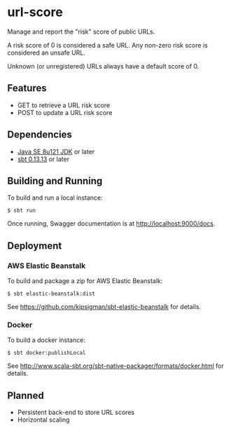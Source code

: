 # url-score
Manage and report the "risk" score of public URLs. 

A risk score of 0 is considered a safe URL. Any non-zero risk score is considered an unsafe URL.

Unknown (or unregistered) URLs always have a default score of 0.

## Features
* GET to retrieve a URL risk score
* POST to update a URL risk score

## Dependencies

* [Java SE 8u121 JDK](http://www.oracle.com/technetwork/java/javase/downloads/index.html) or later
* [sbt 0.13.13](http://www.scala-sbt.org) or later

## Building and Running

To build and run a local instance:

  ```$ sbt run```

Once running, Swagger documentation is at [http://localhost:9000/docs](http://localhost:9000/docs).

## Deployment

### AWS Elastic Beanstalk
To build and package a zip for AWS Elastic Beanstalk:

  ```$ sbt elastic-beanstalk:dist```
  
  See https://github.com/kipsigman/sbt-elastic-beanstalk for details.

### Docker
To build a docker instance:

```$ sbt docker:publishLocal```

See http://www.scala-sbt.org/sbt-native-packager/formats/docker.html for details.

## Planned
* Persistent back-end to store URL scores
* Horizontal scaling

